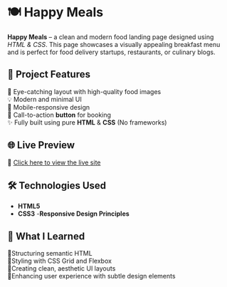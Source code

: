# 🍽 Happy Meals

 **Happy Meals** – a clean and modern food landing page designed using *HTML & CSS*. This page showcases a visually appealing breakfast menu and is perfect for food delivery startups, restaurants, or culinary blogs.

## 📌 Project Features

 🍳 Eye-catching layout with high-quality food images  
 💡 Modern and minimal UI  
 📱 Mobile-responsive design  
 🎯 Call-to-action **button** for booking  
 ✨ Fully built using pure **HTML** & **CSS** (No frameworks)  

## 🌐 Live Preview

🔗 [Click here to view the live site](https://aishwarya152.github.io/FOod-Order_page/)

## 🛠 Technologies Used

- **HTML5**
- **CSS3**
-**Responsive Design Principles**

## 🚀 What I Learned

🔹Structuring semantic HTML  
🔹Styling with CSS Grid and Flexbox  
🔹Creating clean, aesthetic UI layouts  
🔹Enhancing user experience with subtle design elements  
 

